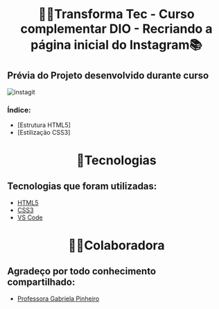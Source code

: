 <h1 align=center>👩‍💻Transforma Tec - Curso complementar DIO - Recriando a página inicial do Instagram📚</h1>



## Prévia do Projeto desenvolvido durante curso
![instagit](https://user-images.githubusercontent.com/96606916/175435881-cd3f1446-796e-4fc4-9f5d-71a909543eaa.png)




### Índice:
- [Estrutura HTML5]
- [Estilização CSS3]



<h1 align=center>🚀Tecnologias</h1>

## Tecnologias que foram utilizadas: 
- [HTML5](https://img.shields.io/badge/HTML5-E34F26?style=for-the-badge&logo=html5&logoColor=white)
- [CSS3](https://img.shields.io/badge/CSS3-1572B6?style=for-the-badge&logo=css3&logoColor=white)
- [VS Code](https://img.shields.io/badge/Visual%20Studio%20Code-0078d7.svg?style=for-the-badge&logo=visual-studio-code&logoColor=white)
  
  

<h1 align=center>👩‍💻Colaboradora</h1>

## Agradeço por todo conhecimento compartilhado:
- [Professora Gabriela Pinheiro](https://github.com/SpruceGabriela)